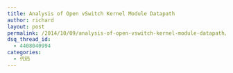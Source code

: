 ```yaml
---
title: Analysis of Open vSwitch Kernel Module Datapath
author: richard
layout: post
permalink: /2014/10/09/analysis-of-open-vswitch-kernel-module-datapath/
dsq_thread_id:
  - 4408040994
categories:
  - 代码
---
```


